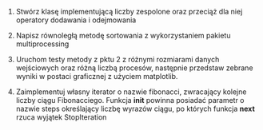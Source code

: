 1.  Stwórz klasę implementującą liczby zespolone oraz przeciąż dla niej operatory dodawania i odejmowania

2. Napisz równoległą metodę sortowania z wykorzystaniem pakietu multiprocessing

3. Uruchom testy metody z pktu 2 z różnymi rozmiarami danych wejściowych oraz różną liczbą procesów, następnie przedstaw zebrane wyniki w postaci graficznej z użyciem matplotlib.

4. Zaimplementuj własny iterator o nazwie fibonacci, zwracający kolejne liczby ciągu Fibonacciego. Funkcja __init__ powinna posiadać parametr o nazwie steps określający liczbę wyrazów ciągu, po których funkcja  __next__  rzuca wyjątek StopIteration

